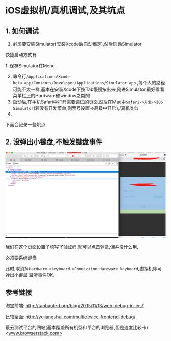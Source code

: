# iOS虚拟机/真机调试,及其坑点

## 1. 如何调试

1. 必须要安装Simulator(安装Xcode后自动绑定),然后启动Simulator

  快捷启动方式有
  
  1 .保存Simulator在Menu

  2. 命令行`/Applications/Xcode-beta.app/Contents/Developer/Applications/Simulator.app` ,每个人的路径可能不太一样,基本在安装Xcode下按Tab慢慢按出来,刚进Simulator,最好看看菜单栏上的Hardware和window之类的
2. 启动后,在手机Safari中打开需要调试的页面,然后在Mac中`Safari->开发->iOS Simulator`(若没有开发菜单,则票号设置->高级中开启),/真机类似
3. 

下面会记录一些坑点

## 2. 没弹出小键盘,不触发键盘事件

![调试模式](QQ20160428-3.png)

我们在这个页面设置了填写了验证码,就可以点击登录,但并没什么用,

必须要系统键盘

此时,取消掉`Hardware->keyboard->Connection Hardware keyboard`,虚拟机即可弹出小键盘,监听事件OK.


## 参考链接

淘宝前端: <http://taobaofed.org/blog/2015/11/13/web-debug-in-ios/>

比较全面: <http://yujiangshui.com/multidevice-frontend-debug/>

最云测试平台的网站(基本覆盖所有机型和平台的浏览器,但是速度比较卡) <www.browserstack.com>